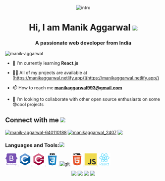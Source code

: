 <p align="center">
  <img width="90%" height="400rem" src="https://i.pinimg.com/originals/50/83/e0/5083e0a2a7dcaae07c142e8b87036a27.gif" alt="intro" />
</p>

<h1  align="center"> Hi, I am Manik Aggarwal <img src = "https://raw.githubusercontent.com/MartinHeinz/MartinHeinz/master/wave.gif" width = 30px> </h1>
<h3 align="center">A passionate web developer from India</h3>

<p align="left"> <img src="https://komarev.com/ghpvc/?username=manik-aggarwal&label=Profile%20views&color=0e75b6&style=flat" alt="manik-aggarwal" /> </p>

- 🌱 I’m currently learning **React.js**

- 👨‍💻 All of my projects are available at [https://manikaggarwal.netlify.app/](https://manikaggarwal.netlify.app/)

- 📫 How to reach me **manikaggarwal993@gmail.com**

- 👯 I’m looking to collaborate with other open source enthusiasts on some 😎cool projects


<h2> Connect with me <img src='https://raw.githubusercontent.com/ShahriarShafin/ShahriarShafin/main/Assets/handshake.gif' width="100px"> </h2>
<p align="left">

<a href="https://linkedin.com/in/manik-aggarwal-640110188" target="blank"><img align="center" src="https://raw.githubusercontent.com/rahuldkjain/github-profile-readme-generator/master/src/images/icons/Social/linked-in-alt.svg" alt="manik-aggarwal-640110188" height="30" width="40" /></a>
<a href="https://instagram.com/manikaggarwal_2407" target="blank"><img align="center" src="https://raw.githubusercontent.com/rahuldkjain/github-profile-readme-generator/master/src/images/icons/Social/instagram.svg" alt="manikaggarwal_2407" height="30" width="40" /></a>
<a href = 'https://www.github.com/Manik-Aggarwal'> <img width = '32px' align= 'center' src="https://raw.githubusercontent.com/rahulbanerjee26/githubAboutMeGenerator/main/icons/github.svg"/></a>
</p>


<h3 align="left">Languages and Tools:<img src = "https://media2.giphy.com/media/QssGEmpkyEOhBCb7e1/giphy.gif?cid=ecf05e47a0n3gi1bfqntqmob8g9aid1oyj2wr3ds3mg700bl&rid=giphy.gif" width = 32px></h3>
<p align="left"> <a href="https://getbootstrap.com" target="_blank"> <img src="https://raw.githubusercontent.com/devicons/devicon/master/icons/bootstrap/bootstrap-plain-wordmark.svg" alt="bootstrap" width="40" height="40"/> </a> <a href="https://www.cprogramming.com/" target="_blank"> <img src="https://raw.githubusercontent.com/devicons/devicon/master/icons/c/c-original.svg" alt="c" width="40" height="40"/> </a> <a href="https://www.w3schools.com/cpp/" target="_blank"> <img src="https://raw.githubusercontent.com/devicons/devicon/master/icons/cplusplus/cplusplus-original.svg" alt="cplusplus" width="40" height="40"/> </a> <a href="https://www.w3schools.com/css/" target="_blank"> <img src="https://raw.githubusercontent.com/devicons/devicon/master/icons/css3/css3-original-wordmark.svg" alt="css3" width="40" height="40"/> </a> <a href="https://git-scm.com/" target="_blank"> <img src="https://www.vectorlogo.zone/logos/git-scm/git-scm-icon.svg" alt="git" width="40" height="40"/> </a> <a href="https://www.w3.org/html/" target="_blank"> <img src="https://raw.githubusercontent.com/devicons/devicon/master/icons/html5/html5-original-wordmark.svg" alt="html5" width="40" height="40"/> </a> <a href="https://developer.mozilla.org/en-US/docs/Web/JavaScript" target="_blank"> <img src="https://raw.githubusercontent.com/devicons/devicon/master/icons/javascript/javascript-original.svg" alt="javascript" width="40" height="40"/> </a> <a href="https://reactjs.org/" target="_blank"> <img src="https://raw.githubusercontent.com/devicons/devicon/master/icons/react/react-original-wordmark.svg" alt="react" width="40" height="40"/> </a> </p>

<p align="center">
<a>
  <img height="200em" src="https://github-readme-stats.vercel.app/api/top-langs?username=manik-aggarwal&show_icons=true&locale=en&layout=compact&theme=tokyonight"/>
</a>
<a>
   <img height="200em" src="https://github-readme-streak-stats.herokuapp.com/?user=manik-aggarwal&theme=tokyonight"/>
</a>
<a>
  <img height="200em" src="https://github-readme-stats.vercel.app/api?username=manik-aggarwal&show_icons=true&locale=en&theme=tokyonight"/>
</a>
<a>
  <img height="295em" src="https://activity-graph.herokuapp.com/graph?username=Manik-Aggarwal&theme=nord" />
</a>
</p>
